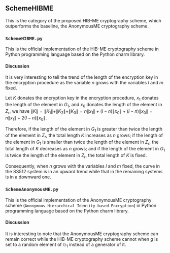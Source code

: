 ## SchemeHIBME

This is the category of the proposed HIB-ME cryptography scheme, which outperforms the baseline, the AnonymousME cryptography scheme. 

### ``SchemeHIBME.py``

This is the official implementation of the HIB-ME cryptography scheme in Python programming language based on the Python charm library. 

#### Discussion

It is very interesting to tell the trend of the length of the encryption key in the encryption procedure as the variable $n$ grows with the variables $l$ and $m$ fixed. 

Let $K$ donates the encryption key in the encryption procedure, $x_1$ donates the length of the element in $G_1$, and $x_0$ donates the length of the element in $Z_r$, we have $\|K\| = \|K_1\| + \|K_2\| + \|K_3\| = n\|x_1\| + (l - n)\|x_0\| + (l - n)\|x_0\| = n\|x_1\| + 2(l - n)\|x_0\|$. 

Therefore, if the length of the element in $G_1$ is greater than twice the length of the element in $Z_r$, the total length $K$ increases as $n$ grows; if the length of the element in $G_1$ is smaller than twice the length of the element in $Z_r$, the total length of $K$ decreases as $n$ grows; and if the length of the element in $G_1$ is twice the length of the element in $Z_r$, the total length of $K$ is fixed. 

Consequently, when $n$ grows with the variables $l$ and $m$ fixed, the curve in the SS512 system is in an upward trend while that in the remaining systems is in a downward one. 

### ``SchemeAnonymousME.py``

This is the official implementation of the AnonymousME cryptography scheme (``Anonymous Hierarchical Identity-based Encryption``) in Python programming language based on the Python charm library. 

#### Discussion

It is interesting to note that the AnonymousME cryptography scheme can remain correct while the HIB-ME cryptography scheme cannot when $g$ is set to a random element of $\mathbb{G}_1$ instead of a generator of it. 
